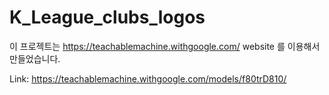 # K_League_clubs_logos

이 프로젝트는 https://teachablemachine.withgoogle.com/ website 를 이용해서 만들었습니다.

Link: https://teachablemachine.withgoogle.com/models/f80trD810/
